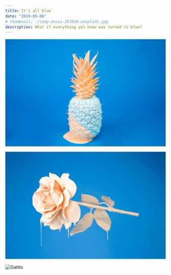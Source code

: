 ```yaml
---
title: It's all blue
date: "2019-05-06"
# thumbnail: ./cody-davis-253928-unsplash.jpg
description: What if everything you knew was turned to blue?
---
```


![It's all blue](./cody-davis-253925-unsplash.jpg)

![It's all blue](./cody-davis-259003-unsplash.jpg)

![Gatito](/assets/como-conseguir-gatitos-y-gatitas-sociables.jpg "Feliz")